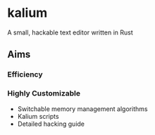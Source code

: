 # kalium
A small, hackable text editor written in Rust

## Aims

### Efficiency

### Highly Customizable
* Switchable memory management algorithms
* Kalium scripts
* Detailed hacking guide 
